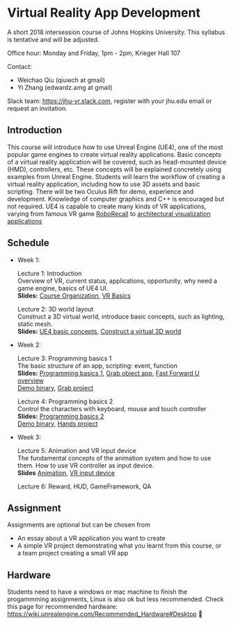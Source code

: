 Virtual Reality App Development
===============================

A short 2018 intersession course of Johns Hopkins University. This syllabus is tentative and will be adjusted.

Office hour: Monday and Friday, 1pm - 2pm, Krieger Hall 107

Contact:
- Weichao Qiu (qiuwch at gmail)
- Yi Zhang (edwardz.amg at gmail)

Slack team: https://jhu-vr.slack.com, register with your jhu.edu email or request an invitation.

Introduction
------------

This course will introduce how to use Unreal Engine (UE4), one of the most popular game engines to create virtual reality applications. Basic concepts of a virtual reality application will be covered, such as head-mounted device (HMD), controllers, etc. These concepts will be explained concretely using examples from Unreal Engine. Students will learn the workflow of creating a virtual reality application, including how to use 3D assets and basic scripting. There will be two Oculus Rift for demo, experience and development. Knowledge of computer graphics and C++ is encouraged but not required. UE4 is capable to create many kinds of VR applications, varying from famous VR game [RoboRecall](https://www.oculus.com/experiences/rift/1081190428622821/) to [architectural visualization applications](https://ue4arch.com/)

Schedule
--------

- Week 1:

	Lecture 1: Introduction<br>
	Overview of VR, current status, applications, opportunity, why need a game engine, basics of UE4 UI. <br>
	**Slides:** [Course Organization](https://docs.google.com/presentation/d/1xspm3MhUQbsd4o0ITUP7-gqWT_aF1Ecu_fs_RVocqPw/edit?usp=sharing), [VR Basics](https://docs.google.com/presentation/d/1EJGU6QsQmBWHGgnJ3VteoUi73z4uC6KTf5S8swpemJY/edit?usp=sharing)

	Lecture 2: 3D world layout<br>
	Construct a 3D virtual world, introduce basic concepts, such as lighting, static mesh.<br>
	**Slides:** [UE4 basic concepts](https://docs.google.com/presentation/d/1KSNGClZdTFn7Y_48W9fsr86wQSFnRlnfzDH3I-b9QjU/edit?usp=sharing), [Construct a virtual 3D world](https://docs.google.com/presentation/d/1nq07BDw8IDAHz4HAxsC9sGmQ6cixc3FLRzPtmC1Gzpk/edit?usp=sharing)

- Week 2:

	Lecture 3: Programming basics 1<br>
	The basic structure of an app, scripting: event, function<br>
	**Slides:** [Programming basics 1](https://docs.google.com/presentation/d/1MkAUpTh6KD89GsBsfQEFMX5JpPhZWW7cstyFnDsxTTY/edit?usp=sharing), [Grab object app](https://docs.google.com/presentation/d/1tsLrNrGJQvdBR1bncz01CizRXxZCNBHT3yMxD47LU8k/edit?usp=sharing), [Fast Forward U overview](FFU-Overview-Slides.pdf) <br>
	[Demo binary](https://github.com/jhu-vr/jhu-vr.github.io/blob/master/FirstPerson_Grab_binary.zip), [Grab project](https://github.com/jhu-vr/jhu-vr.github.io/blob/master/FirstPerson_Grab_uproject.zip)

	Lecture 4: Programming basics 2<br>
	Control the characters with keyboard, mouse and touch controller <br>
	**Slides:** [Programming basics 2](https://docs.google.com/presentation/d/12fWLMH7aCjHfPPlig-JWw2q0_2GvS4Ya0Xg6x-ID7BA/edit?usp=sharing) <br>
	[Demo binary](https://github.com/jhu-vr/jhu-vr.github.io/blob/master/FirstPerson_Hands_binary.zip), [Hands project](https://github.com/jhu-vr/jhu-vr.github.io/blob/master/FirstPerson_Hands_uproject.zip)

- Week 3:

	Lecture 5: Animation and VR input device<br>
	The fundamental concepts of the animation system and how to use them. How to use VR controller as input device.<br>
	**Slides** [Animation](https://docs.google.com/presentation/d/18abhWf4gK3en0hnOk_ulxRPm7IS3bm5H_z5hP4_QrtI/edit?usp=sharing), [VR input device](https://docs.google.com/presentation/d/1Yk4hgj8xMparHGT_2OLZrzGTeedGeyqtqlBJTcHDd_8/edit?usp=sharing)

	Lecture 6: Reward, HUD, GameFramework, QA

Assignment
----------

Assignments are optional but can be chosen from
- An essay about a VR application you want to create
- A simple VR project demonstrating what you learnt from this course, or a team project creating a small VR app

Hardware
--------

Students need to have a windows or mac machine to finish the progammming assignments, Linux is also ok but less recommended. Check this page for recommended hardware: https://wiki.unrealengine.com/Recommended_Hardware#Desktop 

